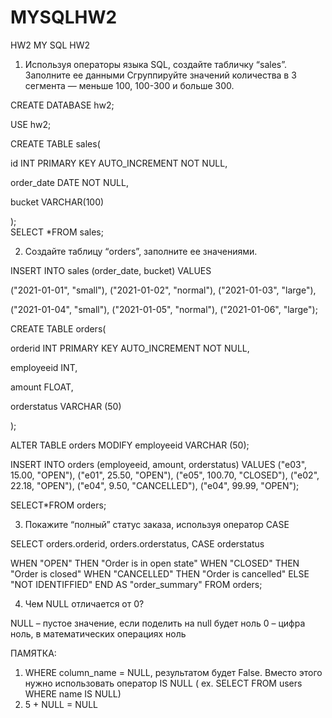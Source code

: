 # MYSQLHW2
HW2
MY SQL
HW2
1.	Используя операторы языка SQL, создайте табличку “sales”. Заполните ее данными Сгруппируйте значений количества в 3 сегмента — меньше 100, 100-300 и больше 300.   


CREATE DATABASE hw2;   

USE hw2;    

CREATE TABLE sales(    

id INT PRIMARY KEY AUTO_INCREMENT NOT NULL,    

order_date DATE NOT NULL,    

bucket VARCHAR(100)    

);    
SELECT *FROM sales;    

 
2.	Создайте таблицу “orders”, заполните ее значениями.    


INSERT INTO sales (order_date, bucket) VALUES   

("2021-01-01", "small"), ("2021-01-02", "normal"), ("2021-01-03", "large"),   

("2021-01-04", "small"), ("2021-01-05", "normal"), ("2021-01-06", "large");    


CREATE TABLE orders(    

orderid INT PRIMARY KEY AUTO_INCREMENT NOT NULL,    

employeeid INT,    

amount FLOAT,    

orderstatus VARCHAR (50)   

);   

ALTER TABLE orders MODIFY employeeid VARCHAR (50);    

INSERT INTO orders (employeeid, amount, orderstatus) VALUES 
("e03", 15.00, "OPEN"), 
("e01", 25.50, "OPEN"),
("e05", 100.70, "CLOSED"), 
("e02", 22.18, "OPEN"),
("e04", 9.50, "CANCELLED"), 
("e04", 99.99, "OPEN");    


SELECT*FROM orders;    

 
3.	Покажите “полный” статус заказа, используя оператор CASE    

SELECT 
orders.orderid,
orders.orderstatus,
CASE orderstatus     

WHEN "OPEN" THEN "Order is in open state"
WHEN "CLOSED" THEN "Order is closed"
WHEN "CANCELLED" THEN "Order is cancelled"
ELSE "NOT IDENTIFFIED"
END AS "order_summary"
FROM orders;    

 
4.	Чем NULL отличается от 0?    

 NULL – пустое значение, если поделить на null будет ноль
0 – цифра ноль, в математических операциях ноль    

ПАМЯТКА:    

1.	WHERE column_name = NULL, результатом будет False. Вместо этого нужно использовать оператор IS NULL ( ex. SELECT FROM users WHERE name IS NULL)    
2.	5 + NULL = NULL
